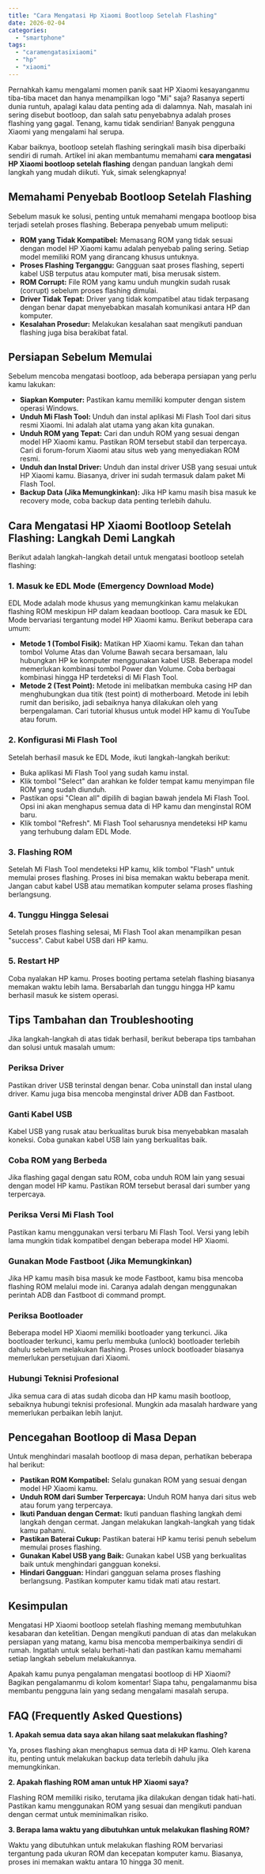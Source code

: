 ```yaml
---
title: "Cara Mengatasi Hp Xiaomi Bootloop Setelah Flashing"
date: 2026-02-04
categories: 
  - "smartphone"
tags: 
  - "caramengatasixiaomi"
  - "hp"
  - "xiaomi"
---
```


Pernahkah kamu mengalami momen panik saat HP Xiaomi kesayanganmu tiba-tiba macet dan hanya menampilkan logo "Mi" saja? Rasanya seperti dunia runtuh, apalagi kalau data penting ada di dalamnya. Nah, masalah ini sering disebut bootloop, dan salah satu penyebabnya adalah proses flashing yang gagal. Tenang, kamu tidak sendirian! Banyak pengguna Xiaomi yang mengalami hal serupa.

Kabar baiknya, bootloop setelah flashing seringkali masih bisa diperbaiki sendiri di rumah. Artikel ini akan membantumu memahami **cara mengatasi HP Xiaomi bootloop setelah flashing** dengan panduan langkah demi langkah yang mudah diikuti. Yuk, simak selengkapnya!

## Memahami Penyebab Bootloop Setelah Flashing

Sebelum masuk ke solusi, penting untuk memahami mengapa bootloop bisa terjadi setelah proses flashing. Beberapa penyebab umum meliputi:

- **ROM yang Tidak Kompatibel:** Memasang ROM yang tidak sesuai dengan model HP Xiaomi kamu adalah penyebab paling sering. Setiap model memiliki ROM yang dirancang khusus untuknya.
- **Proses Flashing Terganggu:** Gangguan saat proses flashing, seperti kabel USB terputus atau komputer mati, bisa merusak sistem.
- **ROM Corrupt:** File ROM yang kamu unduh mungkin sudah rusak (corrupt) sebelum proses flashing dimulai.
- **Driver Tidak Tepat:** Driver yang tidak kompatibel atau tidak terpasang dengan benar dapat menyebabkan masalah komunikasi antara HP dan komputer.
- **Kesalahan Prosedur:** Melakukan kesalahan saat mengikuti panduan flashing juga bisa berakibat fatal.

## Persiapan Sebelum Memulai

Sebelum mencoba mengatasi bootloop, ada beberapa persiapan yang perlu kamu lakukan:

- **Siapkan Komputer:** Pastikan kamu memiliki komputer dengan sistem operasi Windows.
- **Unduh Mi Flash Tool:** Unduh dan instal aplikasi Mi Flash Tool dari situs resmi Xiaomi. Ini adalah alat utama yang akan kita gunakan.
- **Unduh ROM yang Tepat:** Cari dan unduh ROM yang sesuai dengan model HP Xiaomi kamu. Pastikan ROM tersebut stabil dan terpercaya. Cari di forum-forum Xiaomi atau situs web yang menyediakan ROM resmi.
- **Unduh dan Instal Driver:** Unduh dan instal driver USB yang sesuai untuk HP Xiaomi kamu. Biasanya, driver ini sudah termasuk dalam paket Mi Flash Tool.
- **Backup Data (Jika Memungkinkan):** Jika HP kamu masih bisa masuk ke recovery mode, coba backup data penting terlebih dahulu.

## Cara Mengatasi HP Xiaomi Bootloop Setelah Flashing: Langkah Demi Langkah

Berikut adalah langkah-langkah detail untuk mengatasi bootloop setelah flashing:

### 1\. Masuk ke EDL Mode (Emergency Download Mode)

EDL Mode adalah mode khusus yang memungkinkan kamu melakukan flashing ROM meskipun HP dalam keadaan bootloop. Cara masuk ke EDL Mode bervariasi tergantung model HP Xiaomi kamu. Berikut beberapa cara umum:

- **Metode 1 (Tombol Fisik):** Matikan HP Xiaomi kamu. Tekan dan tahan tombol Volume Atas dan Volume Bawah secara bersamaan, lalu hubungkan HP ke komputer menggunakan kabel USB. Beberapa model memerlukan kombinasi tombol Power dan Volume. Coba berbagai kombinasi hingga HP terdeteksi di Mi Flash Tool.
- **Metode 2 (Test Point):** Metode ini melibatkan membuka casing HP dan menghubungkan dua titik (test point) di motherboard. Metode ini lebih rumit dan berisiko, jadi sebaiknya hanya dilakukan oleh yang berpengalaman. Cari tutorial khusus untuk model HP kamu di YouTube atau forum.

### 2\. Konfigurasi Mi Flash Tool

Setelah berhasil masuk ke EDL Mode, ikuti langkah-langkah berikut:

- Buka aplikasi Mi Flash Tool yang sudah kamu instal.
- Klik tombol "Select" dan arahkan ke folder tempat kamu menyimpan file ROM yang sudah diunduh.
- Pastikan opsi "Clean all" dipilih di bagian bawah jendela Mi Flash Tool. Opsi ini akan menghapus semua data di HP kamu dan menginstal ROM baru.
- Klik tombol "Refresh". Mi Flash Tool seharusnya mendeteksi HP kamu yang terhubung dalam EDL Mode.

### 3\. Flashing ROM

Setelah Mi Flash Tool mendeteksi HP kamu, klik tombol "Flash" untuk memulai proses flashing. Proses ini bisa memakan waktu beberapa menit. Jangan cabut kabel USB atau mematikan komputer selama proses flashing berlangsung.

### 4\. Tunggu Hingga Selesai

Setelah proses flashing selesai, Mi Flash Tool akan menampilkan pesan "success". Cabut kabel USB dari HP kamu.

### 5\. Restart HP

Coba nyalakan HP kamu. Proses booting pertama setelah flashing biasanya memakan waktu lebih lama. Bersabarlah dan tunggu hingga HP kamu berhasil masuk ke sistem operasi.

## Tips Tambahan dan Troubleshooting

Jika langkah-langkah di atas tidak berhasil, berikut beberapa tips tambahan dan solusi untuk masalah umum:

### Periksa Driver

Pastikan driver USB terinstal dengan benar. Coba uninstall dan instal ulang driver. Kamu juga bisa mencoba menginstal driver ADB dan Fastboot.

### Ganti Kabel USB

Kabel USB yang rusak atau berkualitas buruk bisa menyebabkan masalah koneksi. Coba gunakan kabel USB lain yang berkualitas baik.

### Coba ROM yang Berbeda

Jika flashing gagal dengan satu ROM, coba unduh ROM lain yang sesuai dengan model HP kamu. Pastikan ROM tersebut berasal dari sumber yang terpercaya.

### Periksa Versi Mi Flash Tool

Pastikan kamu menggunakan versi terbaru Mi Flash Tool. Versi yang lebih lama mungkin tidak kompatibel dengan beberapa model HP Xiaomi.

### Gunakan Mode Fastboot (Jika Memungkinkan)

Jika HP kamu masih bisa masuk ke mode Fastboot, kamu bisa mencoba flashing ROM melalui mode ini. Caranya adalah dengan menggunakan perintah ADB dan Fastboot di command prompt.

### Periksa Bootloader

Beberapa model HP Xiaomi memiliki bootloader yang terkunci. Jika bootloader terkunci, kamu perlu membuka (unlock) bootloader terlebih dahulu sebelum melakukan flashing. Proses unlock bootloader biasanya memerlukan persetujuan dari Xiaomi.

### Hubungi Teknisi Profesional

Jika semua cara di atas sudah dicoba dan HP kamu masih bootloop, sebaiknya hubungi teknisi profesional. Mungkin ada masalah hardware yang memerlukan perbaikan lebih lanjut.

## Pencegahan Bootloop di Masa Depan

Untuk menghindari masalah bootloop di masa depan, perhatikan beberapa hal berikut:

- **Pastikan ROM Kompatibel:** Selalu gunakan ROM yang sesuai dengan model HP Xiaomi kamu.
- **Unduh ROM dari Sumber Terpercaya:** Unduh ROM hanya dari situs web atau forum yang terpercaya.
- **Ikuti Panduan dengan Cermat:** Ikuti panduan flashing langkah demi langkah dengan cermat. Jangan melakukan langkah-langkah yang tidak kamu pahami.
- **Pastikan Baterai Cukup:** Pastikan baterai HP kamu terisi penuh sebelum memulai proses flashing.
- **Gunakan Kabel USB yang Baik:** Gunakan kabel USB yang berkualitas baik untuk menghindari gangguan koneksi.
- **Hindari Gangguan:** Hindari gangguan selama proses flashing berlangsung. Pastikan komputer kamu tidak mati atau restart.

## Kesimpulan

Mengatasi HP Xiaomi bootloop setelah flashing memang membutuhkan kesabaran dan ketelitian. Dengan mengikuti panduan di atas dan melakukan persiapan yang matang, kamu bisa mencoba memperbaikinya sendiri di rumah. Ingatlah untuk selalu berhati-hati dan pastikan kamu memahami setiap langkah sebelum melakukannya.

Apakah kamu punya pengalaman mengatasi bootloop di HP Xiaomi? Bagikan pengalamanmu di kolom komentar! Siapa tahu, pengalamanmu bisa membantu pengguna lain yang sedang mengalami masalah serupa.

## FAQ (Frequently Asked Questions)

**1\. Apakah semua data saya akan hilang saat melakukan flashing?**

Ya, proses flashing akan menghapus semua data di HP kamu. Oleh karena itu, penting untuk melakukan backup data terlebih dahulu jika memungkinkan.

**2\. Apakah flashing ROM aman untuk HP Xiaomi saya?**

Flashing ROM memiliki risiko, terutama jika dilakukan dengan tidak hati-hati. Pastikan kamu menggunakan ROM yang sesuai dan mengikuti panduan dengan cermat untuk meminimalkan risiko.

**3\. Berapa lama waktu yang dibutuhkan untuk melakukan flashing ROM?**

Waktu yang dibutuhkan untuk melakukan flashing ROM bervariasi tergantung pada ukuran ROM dan kecepatan komputer kamu. Biasanya, proses ini memakan waktu antara 10 hingga 30 menit.
